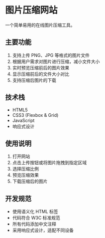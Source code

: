 # 图片压缩网站

一个简单易用的在线图片压缩工具。

## 主要功能

1. 支持上传 PNG、JPG 等格式的图片文件
2. 根据用户需求对图片进行压缩，减小文件大小
3. 实时预览压缩前后的图片效果
4. 显示压缩前后的文件大小对比
5. 支持压缩后图片的下载

## 技术栈

- HTML5
- CSS3 (Flexbox & Grid)
- JavaScript
- 响应式设计

## 使用说明

1. 打开网站
2. 点击上传按钮或将图片拖拽到指定区域
3. 选择压缩比例
4. 预览压缩效果
5. 下载压缩后的图片

## 开发规范

- 使用语义化 HTML 标签
- 代码符合 W3C 标准规范
- 所有代码添加中文注释
- 采用响应式设计，适配不同设备 